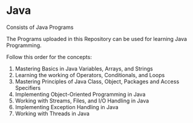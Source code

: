 # Java
Consists of Java Programs

The Programs uploaded in this Repository can be used for learning Java Programming.

Follow this order for the concepts:
1. Mastering Basics in Java Variables, Arrays, and Strings
2. Learning the working of Operators, Conditionals, and Loops
3. Mastering Principles of Java Class, Object, Packages and Access Specifiers
4. Implementing Object-Oriented Programming in Java
5. Working with Streams, Files, and I/O Handling in Java
6. Implementing Exception Handling in Java
7. Working with Threads in Java
